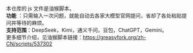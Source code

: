 本仓库的 js 文件是油猴脚本。  
**功能** ：只需输入一次问题，就能自动去各家大模型官网提问，省却了各处粘贴提问并等待的麻烦。  
**支持范围**：DeepSeek，Kimi，通义千问，豆包，ChatGPT，Gemini。  
更多细节介绍，见油猴脚本链接：https://greasyfork.org/zh-CN/scripts/537302  
